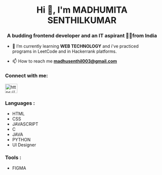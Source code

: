 <h1 align="center">Hi 👋, I'm MADHUMITA SENTHILKUMAR</h1>
<h3 align="center">A budding frontend developer and an IT aspirant 👩‍💻from India</h3>

- 🌱 I’m currently learning **WEB TECHNOLOGY** and i've practiced programs in LeetCode and in Hackerrank platforms.

- 📫 How to reach me **madhusenthil003@gmail.com**

<h3 align="left">Connect with me:</h3>
<p align="left">
<a href="https://www.linkedin.com/feed/" target="blank"><img src="linkedin.jpeg"align="center" alt="https://www.linkedin.com/feed/" height="30" width="40" /></a>
</p>

<h3 align="left">Languages :</h3>
<ul>
  <li>HTML</li>
  <li>CSS</li>
  <li>JAVASCRIPT</li>  
  <li>C</li>
  <li>JAVA</li>
  <li>PYTHON</li>
  <li>UI Designer</li>
  </ul>
  <h3 align="left">Tools :</h3>
<ul>
  <li>FIGMA</li>
  </ul>
